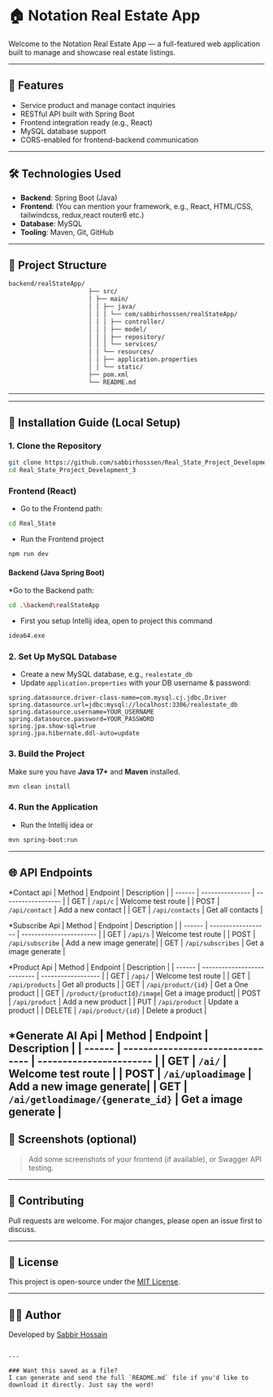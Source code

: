 
# 🏠 Notation Real Estate App

Welcome to the Notation Real Estate App — a full-featured web application built to manage and showcase real estate listings.

---

## 🚀 Features

- Service product and manage contact inquiries
- RESTful API built with Spring Boot
- Frontend integration ready (e.g., React)
- MySQL database support
- CORS-enabled for frontend-backend communication

---

## 🛠️ Technologies Used

- **Backend**: Spring Boot (Java)
- **Frontend**: (You can mention your framework, e.g., React, HTML/CSS, tailwindcss, redux,react router6 etc.)
- **Database**: MySQL
- **Tooling**: Maven, Git, GitHub

---

## 📂 Project Structure
```bash
backend/realStateApp/
                      ├── src/
                      │ ├── main/
                      │ │ ├── java/
                      │ │ │ └── com/sabbirhosssen/realStateApp/
                      │ │ │ ├── controller/
                      │ │ │ ├── model/
                      │ │ │ ├── repository/
                      │ │ │ └── services/
                      │ │ └── resources/
                      │ │ ├── application.properties
                      │ │ └── static/
                      ├── pom.xml
                      └── README.md

```
---
---

## 🧰 Installation Guide (Local Setup)

### 1. **Clone the Repository**
```bash
git clone https://github.com/sabbirhosssen/Real_State_Project_Development_3.git
cd Real_State_Project_Development_3
```
### Frontend (React)
* Go to the Frontend path:
```bash
cd Real_State
```
* Run the Frontend project
```bash
npm run dev
```

#### Backend (Java Spring Boot)
*Go to the Backend path:
```bash
cd .\backend\realStateApp
```
* First you setup Intellij idea, open to project this command
```bash
idea64.exe
```

### 2. **Set Up MySQL Database**

* Create a new MySQL database, e.g., `realestate_db`
* Update `application.properties` with your DB username & password:

```properties
spring.datasource.driver-class-name=com.mysql.cj.jdbc.Driver
spring.datasource.url=jdbc:mysql://localhost:3306/realestate_db
spring.datasource.username=YOUR_USERNAME
spring.datasource.password=YOUR_PASSWORD
spring.jpa.show-sql=true
spring.jpa.hibernate.ddl-auto=update
```

### 3. **Build the Project**

Make sure you have **Java 17+** and **Maven** installed.

```bash
mvn clean install
```

### 4. **Run the Application**
* Run the Intellij idea
or
```bash
mvn spring-boot:run
```

---

## 🌐 API Endpoints
*Contact api
| Method | Endpoint        | Description        |
| ------ | --------------- | ------------------ |
| GET    | `/api/c`        | Welcome test route |
| POST   | `/api/contact`  | Add a new contact  |
| GET    | `/api/contacts` | Get all contacts   |

*Subscribe Api
| Method | Endpoint           | Description             |
| ------ | ------------------ | ----------------------- |
| GET    | `/api/s`           | Welcome test route      |
| POST   | `/api/subscribe`   | Add a new image generate|
| GET    | `/api/subscribes`  | Get a image generate    |

*Product Api
| Method | Endpoint                    | Description        |
| ------ | --------------------------- | ------------------ |
| GET    | `/api/`                     | Welcome test route |
| GET    | `/api/products`             | Get all products   |
| GET    | `/api/product/{id}`         | Get a One product  |
| GET    | `/product/{productId}/image`| Get a image product|
| POST   | `/api/product`              | Add a new product  |
| PUT    | `/api/product`              | Update a  product  |
| DELETE | `/api/product/{id}`         | Delete a  product  |

*Generate AI Api
| Method | Endpoint                         | Description             |
| ------ | -------------------------------- | ----------------------- |
| GET    | `/ai/`                           | Welcome test route      |
| POST   | `/ai/uploadimage`                | Add a new image generate|
| GET    | `/ai/getloadimage/{generate_id}` | Get a image generate    |
---

## 📸 Screenshots (optional)

> Add some screenshots of your frontend (if available), or Swagger API testing.

---

## 🤝 Contributing

Pull requests are welcome. For major changes, please open an issue first to discuss.

---

## 📄 License

This project is open-source under the [MIT License](LICENSE).

---

## 🙋‍♂️ Author

Developed by [Sabbir Hossain](https://github.com/sabbirhosssen)

```

---

### Want this saved as a file?
I can generate and send the full `README.md` file if you'd like to download it directly. Just say the word!
```


